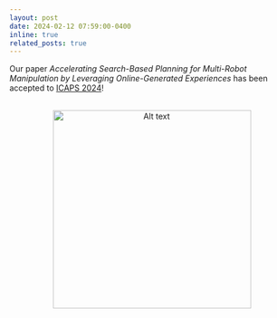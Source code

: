 ```yaml
---
layout: post
date: 2024-02-12 07:59:00-0400
inline: true
related_posts: true
---
```


Our paper *Accelerating Search-Based Planning for Multi-Robot Manipulation by Leveraging Online-Generated Experiences* has been accepted to <a href="https://icaps24.icaps-conference.org/home/">ICAPS 2024</a>!

<!-- Embed GIF from a local director at the center.
<div style="text-align:center">
<iframe src="assets/img/publication_preview/mramp.gif" width="350" height="190" frameBorder="0"></iframe>
</div> -->
<br>
<div style="text-align:center">
<img src="assets/img/publication_preview/mramp_orig.gif" alt="Alt text" title="Title" width="350">
</div> 